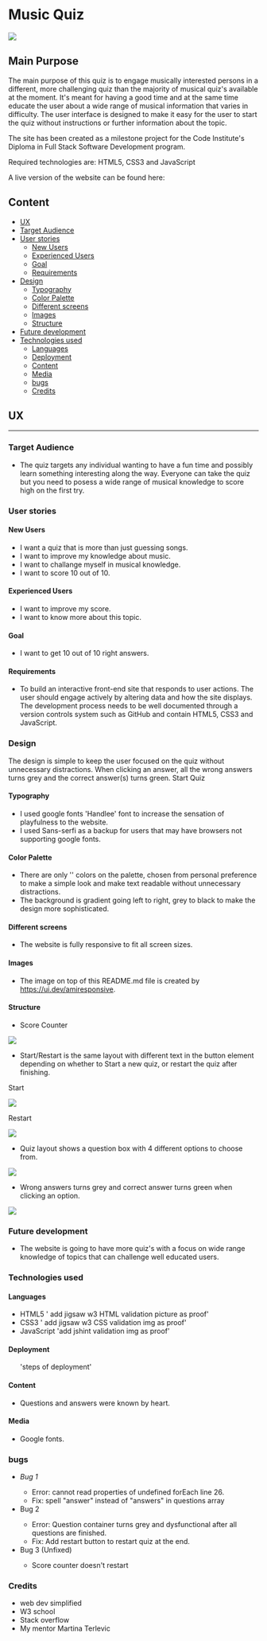 # Music Quiz

<img src="assets/images/amiresponsive.png">

## Main Purpose

The main purpose of this quiz is to engage musically interested persons in a different, more challenging quiz than the majority of musical quiz's available at the moment. 
It's meant for having a good time and at the same time educate the user about a wide range of musical information that varies in difficulty. The user interface is designed to make it easy for the user to start the quiz without instructions or further information about the topic.

The site has been created as a milestone project for the Code Institute's Diploma in Full Stack Software Development program.

Required technologies are: HTML5, CSS3 and JavaScript

A live version of the website can be found here: 

## Content

+ [UX](#UX 'UX')
+ [Target Audience](#target-audience 'Target Audience')
+ [User stories](#user-stories 'User stories')
    + [New Users](#new-users 'New Users')
    + [Experienced Users](#experienced-users 'Experienced Users')
    + [Goal](#goal 'Goal')
    + [Requirements](#requirements 'Requirements')
+ [Design](#design 'Design')
    + [Typography](#typography 'Typography')
    + [Color Palette](#color-palette 'Color Palette')
    + [Different screens](#different-screens 'Different screens')
    + [Images](#images 'Images')
    + [Structure](#structure 'Structure')
+ [Future development](#future-development 'Future development')
+ [Technologies used](#technologies-used 'Technologies used')
    + [Languages ](#languages  'Languages ')
    + [Deployment](#deployment 'Deployment')
    + [Content](#content 'Content')
    + [Media](#media 'Media')
    + [bugs](#bugs 'bugs')
    + [Credits](#credits 'Credits')
## UX
<hr>

### Target Audience

* The quiz targets any individual wanting to have a fun time and possibly learn something interesting along the way. Everyone can take the quiz but you need to posess a wide range of musical knowledge to score high on the first try.

### User stories
#### New Users
* I want a quiz that is more than just guessing songs.
* I want to improve my knowledge about music.
* I want to challange myself in musical knowledge.
* I want to score 10 out of 10.

#### Experienced Users
* I want to improve my score.
* I want to know more about this topic.

#### Goal
* I want to get 10 out of 10 right answers.

#### Requirements
* To build an interactive front-end site that responds to user actions. The user should engage actively by altering data and how the site displays. The development process needs to be well documented through a version controls system such as GitHub and contain HTML5, CSS3 and JavaScript.

### Design
The design is simple to keep the user focused on the quiz without unnecessary distractions. When clicking an answer, all the wrong answers turns grey and the correct answer(s) turns green.
Start Quiz

#### Typography
* I used google fonts 'Handlee' font to increase the sensation of playfulness to the website.
* I used Sans-serfi as a backup for users that may have browsers not supporting google fonts.

#### Color Palette
* There are only '' colors on the palette, chosen from personal preference to make a simple look and make text readable without unnecessary distractions.
* The background is gradient going left to right, grey to black to make the design more sophisticated.

#### Different screens
* The website is fully responsive to fit all screen sizes.

#### Images
* The image on top of this README.md file is created by https://ui.dev/amiresponsive.

#### Structure

* Score Counter

<img src="assets/images/score-counter.png">

* Start/Restart is the same layout with different text in the button element depending on whether to Start a new quiz, or restart the quiz after finishing.

Start

<img src="assets/images/start-screen.png">

Restart

<img src="assets/images/restart.png">

* Quiz layout shows a question box with 4 different options to choose from.

<img src="assets/images/quiz.png">

* Wrong answers turns grey and correct answer turns green when clicking an option.

<img src="assets/images/correct-incorrect.png">

### Future development
* The website is going to have more quiz's with a focus on wide range knowledge of topics that can challenge well educated users.

### Technologies used

#### Languages 

* HTML5
' add jigsaw w3 HTML validation picture as proof'
* CSS3
' add jigsaw w3 CSS validation img as proof'
* JavaScript
'add jshint validation img as proof'

#### Deployment

<ol>
'steps of deployment'
</ol>

#### Content

* Questions and answers were known by heart.

#### Media
* Google fonts.


### bugs
<ul>
<li><em>Bug 1</em></li>
<ul>
<li>Error: cannot read properties of undefined forEach line 26.</li>
<li>Fix: spell "answer" instead of "answers" in questions array</li>
</ul>
<li>Bug 2</li>
<ul>
<li>Error: Question container turns grey and dysfunctional after all questions are finished.</li>
<li>Fix: Add restart button to restart quiz at the end.</li>
</ul>
<li>Bug 3 (Unfixed)</li>
<ul>
<li>Score counter doesn't restart</li>
</ul>
</ul>

### Credits

* web dev simplified
* W3 school
* Stack overflow
* My mentor Martina Terlevic

